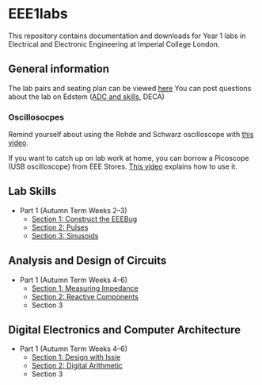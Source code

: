 # EEE1labs

This repository contains documentation and downloads for Year 1 labs in Electrical and Electronic Engineering at Imperial College London.

## General information
The lab pairs and seating plan can be viewed [here](https://imperiallondon-my.sharepoint.com/:x:/g/personal/estott_ic_ac_uk/EXyfZ0G2pgdCrL0NEN46TxABjKJ9YiJVqA6ZOhACViz06g?e=q1tXPC)
You can post questions about the lab on Edstem ([ADC and skills](https://edstem.org/us/courses/30206/discussion/), DECA)

### Oscillosocpes
Remind yourself about using the Rohde and Schwarz oscilloscope with [this video](https://imperial.cloud.panopto.eu/Panopto/Pages/Viewer.aspx?id=9507f2f9-77a8-4b19-80d2-aada00cc383d).

If you want to catch up on lab work at home, you can borrow a Picoscope (USB oscilloscope) from EEE Stores. [This video](https://imperial.cloud.panopto.eu/Panopto/Pages/Viewer.aspx?id=08772fd6-0eab-4e4a-a5b3-ac5600dde606) explains how to use it.

## Lab Skills
- Part 1 (Autumn Term Weeks 2–3)
  - [Section 1: Construct the EEEBug](skills/section1.md)
  - [Section 2: Pulses](skills/section2.md)
  - [Section 3: Sinusoids](skills/section3.md)

## Analysis and Design of Circuits
- Part 1 (Autumn Term Weeks 4–6)
  - [Section 1: Measuring Impedance](ADC/Part1/Section1.md)
  - [Section 2: Reactive Components](ADC/Part1/Section2.md)
  - Section 3
  
## Digital Electronics and Computer Architecture
- Part 1 (Autumn Term Weeks 4–6)
  - [Section 1: Design with Issie](DECA/Part1/Section1.md)
  - [Section 2: Digital Arithmetic](DECA/Part1/Section2.md)
  - Section 3
  
